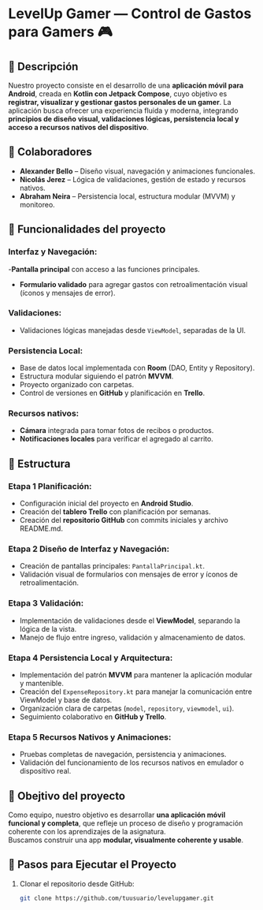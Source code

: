 # LevelUp Gamer — Control de Gastos para Gamers 🎮

## 📱 Descripción

Nuestro proyecto consiste en el desarrollo de una **aplicación móvil para Android**, creada en **Kotlin con Jetpack Compose**, cuyo objetivo es **registrar, visualizar y gestionar gastos personales de un gamer**. La aplicación busca ofrecer una experiencia fluida y moderna, integrando **principios de diseño visual, validaciones lógicas, persistencia local y acceso a recursos nativos del dispositivo**.

## 📱 Colaboradores 

- **Alexander Bello** – Diseño visual, navegación y animaciones funcionales.  
- **Nicolás Jerez** – Lógica de validaciones, gestión de estado y recursos nativos.  
- **Abraham Neira** – Persistencia local, estructura modular (MVVM) y monitoreo.

## 📱 Funcionalidades del proyecto

### Interfaz y Navegación:
-**Pantalla principal** con acceso a las funciones principales.  
- **Formulario validado** para agregar gastos con retroalimentación visual (íconos y mensajes de error).  

### Validaciones:
- Validaciones lógicas manejadas desde `ViewModel`, separadas de la UI.

### Persistencia Local:
- Base de datos local implementada con **Room** (DAO, Entity y Repository).  
- Estructura modular siguiendo el patrón **MVVM**.  
- Proyecto organizado con carpetas.
- Control de versiones en **GitHub** y planificación en **Trello**.

### Recursos nativos:
- **Cámara** integrada para tomar fotos de recibos o productos.
- **Notificaciones locales** para verificar el agregado al carrito.

## 📱 Estructura 

### Etapa 1 Planificación:
- Configuración inicial del proyecto en **Android Studio**.
- Creación del **tablero Trello** con planificación por semanas. 
- Creación del **repositorio GitHub** con commits iniciales y archivo README.md.

### Etapa 2 Diseño de Interfaz y Navegación:
- Creación de pantallas principales: `PantallaPrincipal.kt`.
- Validación visual de formularios con mensajes de error y íconos de retroalimentación.  

### Etapa 3 Validación: 
- Implementación de validaciones desde el **ViewModel**, separando la lógica de la vista.
- Manejo de flujo entre ingreso, validación y almacenamiento de datos.

### Etapa 4 Persistencia Local y Arquitectura:
- Implementación del patrón **MVVM** para mantener la aplicación modular y mantenible.  
- Creación del `ExpenseRepository.kt` para manejar la comunicación entre ViewModel y base de datos.  
- Organización clara de carpetas (`model`, `repository`, `viewmodel`, `ui`).  
- Seguimiento colaborativo en **GitHub y Trello**.

### Etapa 5 Recursos Nativos y Animaciones:
- Pruebas completas de navegación, persistencia y animaciones.  
- Validación del funcionamiento de los recursos nativos en emulador o dispositivo real.

## 📱 Obejtivo del proyecto

Como equipo, nuestro objetivo es desarrollar **una aplicación móvil funcional y completa**, que refleje un proceso de diseño y programación coherente con los aprendizajes de la asignatura.  
Buscamos construir una app **modular, visualmente coherente y usable**.

## 📱 Pasos para Ejecutar el Proyecto

1. Clonar el repositorio desde GitHub:  
   ```bash
   git clone https://github.com/tuusuario/levelupgamer.git

